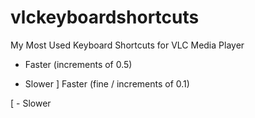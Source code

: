 # vlckeyboardshortcuts
My Most Used Keyboard Shortcuts for VLC Media Player

+ Faster (increments of 0.5)
- Slower
] Faster (fine / increments of 0.1)

[ - Slower
